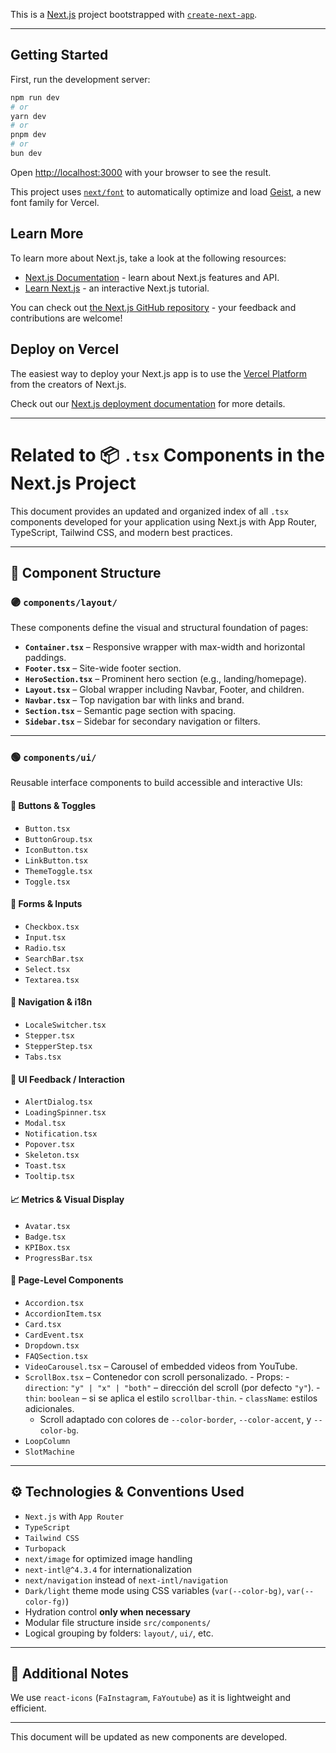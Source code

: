 This is a [Next.js](https://nextjs.org) project bootstrapped with [`create-next-app`](https://nextjs.org/docs/app/api-reference/cli/create-next-app).

---

## Getting Started

First, run the development server:

```bash
npm run dev
# or
yarn dev
# or
pnpm dev
# or
bun dev
```

Open [http://localhost:3000](http://localhost:3000) with your browser to see the result.

This project uses [`next/font`](https://nextjs.org/docs/app/building-your-application/optimizing/fonts) to automatically optimize and load [Geist](https://vercel.com/font), a new font family for Vercel.

## Learn More

To learn more about Next.js, take a look at the following resources:

- [Next.js Documentation](https://nextjs.org/docs) - learn about Next.js features and API.
- [Learn Next.js](https://nextjs.org/learn) - an interactive Next.js tutorial.

You can check out [the Next.js GitHub repository](https://github.com/vercel/next.js) - your feedback and contributions are welcome!

## Deploy on Vercel

The easiest way to deploy your Next.js app is to use the [Vercel Platform](https://vercel.com/new?utm_medium=default-template&filter=next.js&utm_source=create-next-app&utm_campaign=create-next-app-readme) from the creators of Next.js.

Check out our [Next.js deployment documentation](https://nextjs.org/docs/app/building-your-application/deploying) for more details.

---

# Related to 📦 `.tsx` Components in the Next.js Project

This document provides an updated and organized index of all `.tsx` components developed for your application using Next.js with App Router, TypeScript, Tailwind CSS, and modern best practices.

---

## 🧩 Component Structure

### 🟣 `components/layout/`

These components define the visual and structural foundation of pages:

- **`Container.tsx`** – Responsive wrapper with max-width and horizontal paddings.
- **`Footer.tsx`** – Site-wide footer section.
- **`HeroSection.tsx`** – Prominent hero section (e.g., landing/homepage).
- **`Layout.tsx`** – Global wrapper including Navbar, Footer, and children.
- **`Navbar.tsx`** – Top navigation bar with links and brand.
- **`Section.tsx`** – Semantic page section with spacing.
- **`Sidebar.tsx`** – Sidebar for secondary navigation or filters.

---

### 🟢 `components/ui/`

Reusable interface components to build accessible and interactive UIs:

#### 🔘 Buttons & Toggles
- `Button.tsx`
- `ButtonGroup.tsx`
- `IconButton.tsx`
- `LinkButton.tsx`
- `ThemeToggle.tsx`
- `Toggle.tsx`

#### 📝 Forms & Inputs
- `Checkbox.tsx`
- `Input.tsx`
- `Radio.tsx`
- `SearchBar.tsx`
- `Select.tsx`
- `Textarea.tsx`

#### 🧭 Navigation & i18n
- `LocaleSwitcher.tsx`
- `Stepper.tsx`
- `StepperStep.tsx`
- `Tabs.tsx`

#### 💬 UI Feedback / Interaction
- `AlertDialog.tsx`
- `LoadingSpinner.tsx`
- `Modal.tsx`
- `Notification.tsx`
- `Popover.tsx`
- `Skeleton.tsx`
- `Toast.tsx`
- `Tooltip.tsx`

#### 📈 Metrics & Visual Display
- `Avatar.tsx`
- `Badge.tsx`
- `KPIBox.tsx`
- `ProgressBar.tsx`

#### 🧩 Page-Level Components
- `Accordion.tsx`
- `AccordionItem.tsx`
- `Card.tsx`
- `CardEvent.tsx`
- `Dropdown.tsx`
- `FAQSection.tsx`
- `VideoCarousel.tsx` – Carousel of embedded videos from YouTube.
- `ScrollBox.tsx` – Contenedor con scroll personalizado.
      - Props:
        - `direction`: `"y" | "x" | "both"` – dirección del scroll (por defecto `"y"`).
        - `thin`: `boolean` – si se aplica el estilo `scrollbar-thin`.
        - `className`: estilos adicionales.
    - Scroll adaptado con colores de `--color-border`, `--color-accent`, y `--color-bg`.
- `LoopColumn`
- `SlotMachine`

---

## ⚙️ Technologies & Conventions Used

- `Next.js` with `App Router`
- `TypeScript`
- `Tailwind CSS`
- `Turbopack`
- `next/image` for optimized image handling
- `next-intl@^4.3.4` for internationalization
- `next/navigation` instead of `next-intl/navigation`
- `Dark/light` theme mode using CSS variables (`var(--color-bg)`, `var(--color-fg)`)
- Hydration control **only when necessary**
- Modular file structure inside `src/components/`
- Logical grouping by folders: `layout/`, `ui/`, etc.

---

## 🧩 Additional Notes

We use `react-icons` (`FaInstagram`, `FaYoutube`) as it is lightweight and efficient.

---

This document will be updated as new components are developed.
